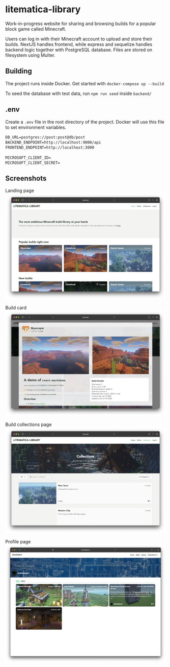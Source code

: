 # litematica-library

Work-in-progress website for sharing and browsing builds
for a popular block game called Minecraft.

Users can log in with their Minecraft account to upload
and store their builds. NextJS handles frontend, while
express and sequelize handles backend logic together with
PostgreSQL database. Files are stored on filesystem using
Multer.

## Building
The project runs inside Docker. Get started with
`docker-compose up --build`

To seed the database with test data, run
`npm run seed` inside `backend/`

## .env
Create a `.env` file in the root directory of the project.
Docker will use this file to set environment variables.
```
DB_URL=postgres://post:post@db/post
BACKEND_ENDPOINT=http://localhost:9000/api
FRONTEND_ENDPOINT=http://localhost:3000

MICROSOFT_CLIENT_ID=
MICROSOFT_CLIENT_SECRET=
```


## Screenshots
Landing page
![Landing Page](screenshot-1.png?raw=true)

Build card
![Build Card](screenshot-2.png?raw=true)

Build collections page
![Collections](screenshot-3.png?raw=true)

Profile page
![Profile](screenshot-4.png?raw=true)